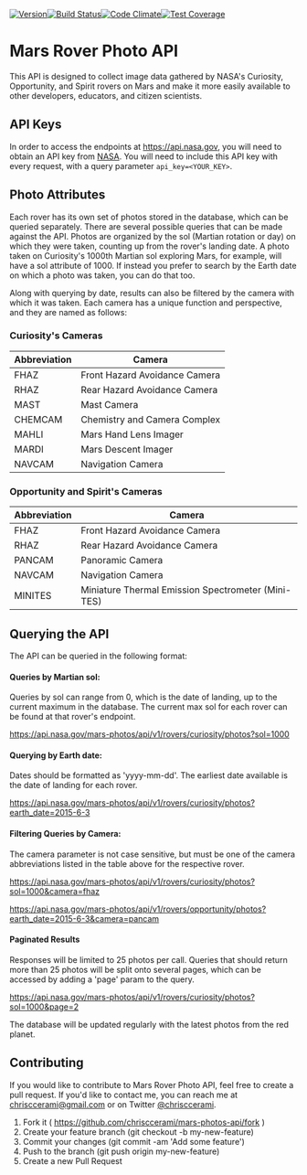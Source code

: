 [![Version](https://img.shields.io/badge/version-1.0.0-brightgreen.svg)](http://github.com/chrisccerami/mars-photo-api)[![Build Status](https://travis-ci.org/chrisccerami/mars-photo-api.svg)](https://travis-ci.org/chrisccerami/mars-photo-api)[![Code Climate](https://codeclimate.com/github/chrisccerami/mars-photo-api/badges/gpa.svg)](https://codeclimate.com/github/chrisccerami/mars-photo-api)[![Test Coverage](https://codeclimate.com/github/chrisccerami/mars-photo-api/badges/coverage.svg)](https://codeclimate.com/github/chrisccerami/mars-photo-api/coverage)

# Mars Rover Photo API

This API is designed to collect image data gathered by NASA's Curiosity, Opportunity, and Spirit rovers on Mars and make it more easily available to other developers, educators, and citizen scientists.

## API Keys

In order to access the endpoints at https://api.nasa.gov, you will need to obtain an API key from [NASA](https://api.nasa.gov/index.html#apply-for-an-api-key). You will need to include this API key with every request, with a query parameter `api_key=<YOUR_KEY>`.

## Photo Attributes

Each rover has its own set of photos stored in the database, which can be queried separately. There are several possible queries that can be made against the API. Photos are organized by the sol (Martian rotation or day) on which they were taken, counting up from the rover's landing date. A photo taken on Curiosity's 1000th Martian sol exploring Mars, for example, will have a sol attribute of 1000. If instead you prefer to search by the Earth date on which a photo was taken, you can do that too.

Along with querying by date, results can also be filtered by the camera with which it was taken. Each camera has a unique function and perspective, and they are named as follows:

### Curiosity's Cameras

  Abbreviation | Camera
  ------------ | ------------------------------
   FHAZ        |  Front Hazard Avoidance Camera
   RHAZ        |  Rear Hazard Avoidance Camera
   MAST        |  Mast Camera
   CHEMCAM     |  Chemistry and Camera Complex
   MAHLI       |  Mars Hand Lens Imager
   MARDI       |  Mars Descent Imager
   NAVCAM      |  Navigation Camera

### Opportunity and Spirit's Cameras

  Abbreviation | Camera
  ------------ | -----------------------------
    FHAZ       |  Front Hazard Avoidance Camera
    RHAZ       |  Rear Hazard Avoidance Camera
    PANCAM     |  Panoramic Camera
    NAVCAM     |  Navigation Camera
    MINITES    |  Miniature Thermal Emission Spectrometer (Mini-TES)

## Querying the API

The API can be queried in the following format:

#### Queries by Martian sol:

Queries by sol can range from 0, which is the date of landing, up to the current maximum in the database. The current max sol for each rover can be found at that rover's endpoint.

https://api.nasa.gov/mars-photos/api/v1/rovers/curiosity/photos?sol=1000

#### Querying by Earth date:

Dates should be formatted as 'yyyy-mm-dd'. The earliest date available is the date of landing for each rover.

https://api.nasa.gov/mars-photos/api/v1/rovers/curiosity/photos?earth_date=2015-6-3

#### Filtering Queries by Camera:

The camera parameter is not case sensitive, but must be one of the camera abbreviations listed in the table above for the respective rover.

https://api.nasa.gov/mars-photos/api/v1/rovers/curiosity/photos?sol=1000&camera=fhaz

https://api.nasa.gov/mars-photos/api/v1/rovers/opportunity/photos?earth_date=2015-6-3&camera=pancam

#### Paginated Results

Responses will be limited to 25 photos per call. Queries that should return more than 25 photos will be split onto several pages, which can be accessed by adding a 'page' param to the query.

https://api.nasa.gov/mars-photos/api/v1/rovers/curiosity/photos?sol=1000&page=2


The database will be updated regularly with the latest photos from the red planet.

## Contributing

If you would like to contribute to Mars Rover Photo API, feel free to create a pull request. If you'd like to contact me, you can reach me at chrisccerami@gmail.com or on Twitter [@chrisccerami](https://twitter.com/chrisccerami).

1. Fork it ( https://github.com/chrisccerami/mars-photos-api/fork )
2. Create your feature branch (git checkout -b my-new-feature)
3. Commit your changes (git commit -am 'Add some feature')
4. Push to the branch (git push origin my-new-feature)
5. Create a new Pull Request
